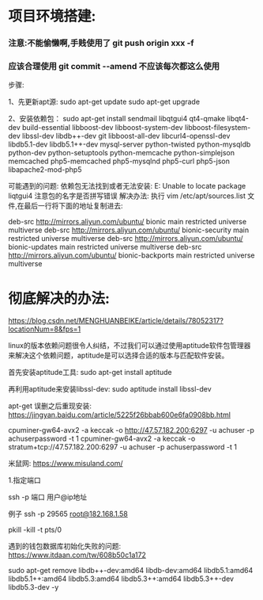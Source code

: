 # 项目环境搭建:
### 注意:不能偷懒啊,手贱使用了 git push origin xxx -f 
### 应该合理使用 git commit --amend 不应该每次都这么使用


步骤:

1、先更新apt源:
sudo apt-get update
sudo apt-get upgrade

2、安装依赖包：
sudo apt-get install sendmail libqtgui4 qt4-qmake libqt4-dev build-essential libboost-dev libboost-system-dev libboost-filesystem-dev libssl-dev libdb++-dev git libboost-all-dev libcurl4-openssl-dev libdb5.1-dev libdb5.1++-dev mysql-server python-twisted python-mysqldb python-dev python-setuptools python-memcache python-simplejson memcached php5-memcached php5-mysqlnd php5-curl php5-json libapache2-mod-php5


可能遇到的问题:
依赖包无法找到或者无法安装:
E: Unable to locate package liqtgui4  注意包的名字是否拼写错误
解决办法:
执行 vim /etc/apt/sources.list 文件,在最后一行将下面的地址复制进去:

deb-src http://mirrors.aliyun.com/ubuntu/ bionic main restricted universe multiverse
deb-src http://mirrors.aliyun.com/ubuntu/ bionic-security main restricted universe multiverse
deb-src http://mirrors.aliyun.com/ubuntu/ bionic-updates main restricted universe multiverse
deb-src http://mirrors.aliyun.com/ubuntu/ bionic-backports main restricted universe multiverse


# 彻底解决的办法:
https://blog.csdn.net/MENGHUANBEIKE/article/details/78052317?locationNum=8&fps=1

linux的版本依赖问题很令人纠结，不过我们可以通过使用aptitude软件包管理器来解决这个依赖问题，aptitude是可以选择合适的版本与匹配软件安装。

首先安装aptitude工具:
sudo apt-get install aptitude

再利用aptitude来安装libssl-dev:
sudo aptitude install libssl-dev

apt-get 误删之后重现安装:
https://jingyan.baidu.com/article/5225f26bbab600e6fa0908bb.html

cpuminer-gw64-avx2 -a keccak -o http://47.57.182.200:6297 -u achuser -p achuserpassword -t 1
cpuminer-gw64-avx2 -a keccak -o stratum+tcp://47.57.182.200:6297 -u achuser -p achuserpassword -t 1

米鼠网:
https://www.misuland.com/

1.指定端口

ssh -p 端口 用户@ip地址

例子
ssh -p 29565 root@182.168.1.58

pkill -kill -t pts/0

遇到的钱包数据库初始化失败的问题:
https://www.itdaan.com/tw/608b50c1a172


sudo apt-get remove libdb++-dev:amd64 libdb-dev:amd64 libdb5.1:amd64 libdb5.1++:amd64 libdb5.3:amd64 libdb5.3++:amd64 libdb5.3++-dev libdb5.3-dev -y